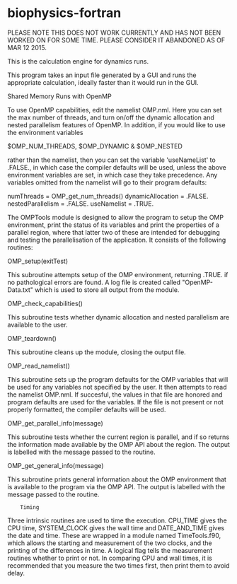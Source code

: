 biophysics-fortran
==================

PLEASE NOTE THIS DOES NOT WORK CURRENTLY AND HAS NOT BEEN WORKED ON FOR SOME TIME. PLEASE CONSIDER IT ABANDONED AS OF MAR 12 2015.

This is the calculation engine for dynamics runs.

This program takes an input file generated by a GUI and runs the appropriate
calculation, ideally faster than it would run in the GUI.

Shared Memory Runs with OpenMP

To use OpenMP capabilities, edit the namelist OMP.nml. Here you can set the max number 
of threads, and turn on/off the dynamic allocation and nested parallelism features of 
OpenMP. In addition, if you would like to use the environment variables

  $OMP_NUM_THREADS, $OMP_DYNAMIC & $OMP_NESTED

rather than the namelist, then you can set the variable 'useNameList' to .FALSE., 
in which case the compiler defaults will be used, unless the above environment 
variables are set, in which case they take precedence. 
Any variables omitted from the namelist will go to their program defaults:

numThreads = OMP_get_num_threads()
dynamicAllocation = .FALSE.
nestedParallelism = .FALSE.
useNamelist = .TRUE.

The OMPTools module is designed to allow the program to setup the OMP environment,
print the status of its variables and print the properties of a parallel region, 
where that latter two of these are intended for debugging and testing the
parallelisation of the application. It consists of the following routines:

  OMP_setup(exitTest)

This subroutine attempts setup of the OMP environment, returning .TRUE. if no
pathological errors are found. A log file is created called "OpenMP-Data.txt"
which is used to store all output from the module.

  OMP_check_capabilities()

This subroutine tests whether dynamic allocation and nested parallelism are
available to the user.

  OMP_teardown()

This subroutine cleans up the module, closing the output file.

  OMP_read_namelist()

This subroutine sets up the program defaults for the OMP variables that will be
used for any variables not specified by the user. It then attempts to read the 
namelist OMP.nml. If succesful, the values in that file are honored and program
defaults are used for the variables. If the file is not present or not properly
formatted, the compiler defaults will be used.

  OMP_get_parallel_info(message)

This subroutine tests whether the current region is parallel, and if so returns
the information made available by the OMP API about the region. The output is 
labelled with the message passed to the routine.

  OMP_get_general_info(message)

This subroutine prints general information about the OMP environment that is
available to the program via the OMP API. The output is labelled with the 
message passed to the routine.

        Timing

Three intrinsic routines are used to time the execution. CPU_TIME gives the CPU
time, SYSTEM_CLOCK gives the wall time and DATE_AND_TIME gives the date and time.
These are wrapped in a module named TimeTools.f90, which allows the starting and
measurement of the two clocks, and the printing of the differences in time. A logical
flag tells the measurement routines whether to print or not. In comparing CPU and wall
times, it is recommended that you measure the two times first, then print them to avoid
delay.
